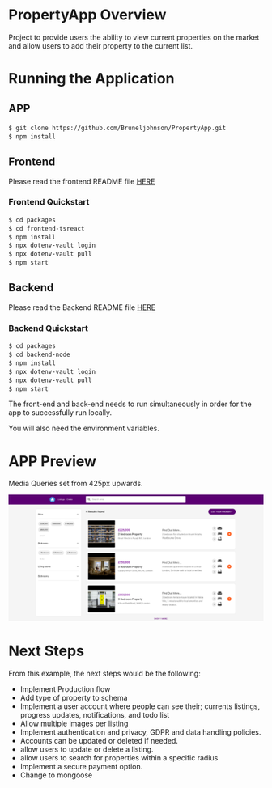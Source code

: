 # PropertyApp Overview

Project to provide users the ability to view current properties on the market and allow users to add their property to the current list.

# Running the Application

## APP

```bash
$ git clone https://github.com/Bruneljohnson/PropertyApp.git
$ npm install
```
## Frontend

Please read the frontend README file [HERE](https://github.com/Bruneljohnson/PropertyApp/blob/main/packages/frontend-tsreact/README.md)

### Frontend Quickstart

```bash
$ cd packages
$ cd frontend-tsreact
$ npm install
$ npx dotenv-vault login
$ npx dotenv-vault pull
$ npm start
```

## Backend

Please read the Backend README file [HERE](https://github.com/Bruneljohnson/PropertyApp/blob/main/packages/backend-node/README.md)

### Backend Quickstart

```bash
$ cd packages
$ cd backend-node
$ npm install
$ npx dotenv-vault login
$ npx dotenv-vault pull
$ npm start
```

The front-end and back-end needs to run simultaneously in order for the app to successfully run locally.

You will also need the environment variables.

# APP Preview

Media Queries set from 425px upwards.

![The PropertyApp ](./packages/backend-node/docs/PropertyApp.png)
# Next Steps

From this example, the next steps would be the following:

- Implement Production flow
- Add type of property to schema
- Implement a user account where people can see their; currents listings, progress updates, notifications, and todo list
- Allow multiple images per listing
- Implement authentication and privacy, GDPR and data handling policies.
- Accounts can be updated or deleted if needed.
- allow users to update or delete a listing.
- allow users to search for properties within a specific radius
- Implement a secure payment option.
- Change to mongoose
